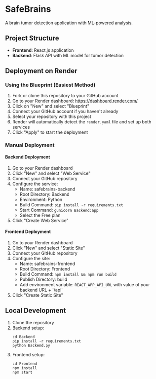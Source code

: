# SafeBrains

A brain tumor detection application with ML-powered analysis.

## Project Structure

- **Frontend**: React.js application 
- **Backend**: Flask API with ML model for tumor detection

## Deployment on Render

### Using the Blueprint (Easiest Method)
1. Fork or clone this repository to your GitHub account
2. Go to your Render dashboard: https://dashboard.render.com/
3. Click on "New" and select "Blueprint"
4. Connect your GitHub account if you haven't already
5. Select your repository with this project
6. Render will automatically detect the `render.yaml` file and set up both services
7. Click "Apply" to start the deployment

### Manual Deployment

#### Backend Deployment
1. Go to your Render dashboard
2. Click "New" and select "Web Service"
3. Connect your GitHub repository
4. Configure the service:
   - Name: safebrains-backend
   - Root Directory: Backend
   - Environment: Python
   - Build Command: `pip install -r requirements.txt`
   - Start Command: `gunicorn Backend:app`
   - Select the Free plan
5. Click "Create Web Service"

#### Frontend Deployment
1. Go to your Render dashboard
2. Click "New" and select "Static Site"
3. Connect your GitHub repository
4. Configure the site:
   - Name: safebrains-frontend
   - Root Directory: Frontend
   - Build Command: `npm install && npm run build`
   - Publish Directory: build
   - Add environment variable: `REACT_APP_API_URL` with value of your backend URL + '/api'
5. Click "Create Static Site"

## Local Development
1. Clone the repository
2. Backend setup:
   ```
   cd Backend
   pip install -r requirements.txt
   python Backend.py
   ```
3. Frontend setup:
   ```
   cd Frontend
   npm install
   npm start
   ``` 